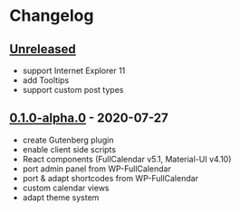 # Changelog

## [Unreleased]
- support Internet Explorer 11
- add Tooltips
- support custom post types

## [0.1.0-alpha.0] - 2020-07-27
- create Gutenberg plugin
- enable client side scripts
- React components (FullCalendar v5.1, Material-UI v4.10)
- port admin panel from WP-FullCalendar
- port & adapt shortcodes from WP-FullCalendar
- custom calendar views
- adapt theme system

[unreleased]: https://github.com/Oberhauser-Dev/gb-fullcalendar/compare/0.1.0...HEAD
[0.1.0-alpha.0]: https://github.com/Oberhauser-Dev/gb-fullcalendar/releases/tag/0.1.0
